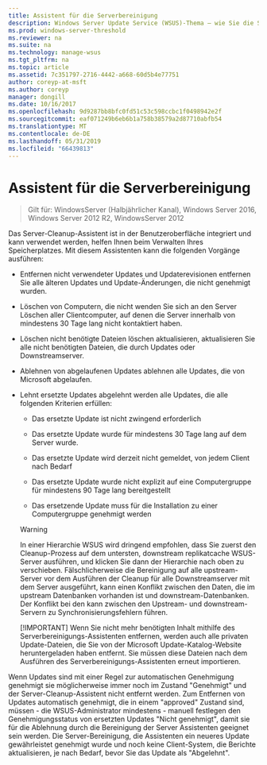 ```yaml
---
title: Assistent für die Serverbereinigung
description: Windows Server Update Service (WSUS)-Thema – wie Sie die Server-Bereinigung-Assistenten zu verwenden, um Speicherplatz auf dem Datenträger verwalten
ms.prod: windows-server-threshold
ms.reviewer: na
ms.suite: na
ms.technology: manage-wsus
ms.tgt_pltfrm: na
ms.topic: article
ms.assetid: 7c351797-2716-4442-a668-60d5b4e77751
author: coreyp-at-msft
ms.author: coreyp
manager: dongill
ms.date: 10/16/2017
ms.openlocfilehash: 9d9287bb8bfc0fd51c53c598ccbc1f0498942e2f
ms.sourcegitcommit: eaf071249b6eb6b1a758b38579a2d87710abfb54
ms.translationtype: MT
ms.contentlocale: de-DE
ms.lasthandoff: 05/31/2019
ms.locfileid: "66439813"
---
```

# <a name="the-server-cleanup-wizard"></a>Assistent für die Serverbereinigung

>Gilt für: WindowsServer (Halbjährlicher Kanal), Windows Server 2016, Windows Server 2012 R2, WindowsServer 2012

Das Server-Cleanup-Assistent ist in der Benutzeroberfläche integriert und kann verwendet werden, helfen Ihnen beim Verwalten Ihres Speicherplatzes. Mit diesem Assistenten kann die folgenden Vorgänge ausführen:

- Entfernen nicht verwendeter Updates und Updaterevisionen entfernen Sie alle älteren Updates und Update-Änderungen, die nicht genehmigt wurden.

- Löschen von Computern, die nicht wenden Sie sich an den Server Löschen aller Clientcomputer, auf denen die Server innerhalb von mindestens 30 Tage lang nicht kontaktiert haben.

- Löschen nicht benötigte Dateien löschen aktualisieren, aktualisieren Sie alle nicht benötigten Dateien, die durch Updates oder Downstreamserver.

- Ablehnen von abgelaufenen Updates ablehnen alle Updates, die von Microsoft abgelaufen.

- Lehnt ersetzte Updates abgelehnt werden alle Updates, die alle folgenden Kriterien erfüllen:

  -   Das ersetzte Update ist nicht zwingend erforderlich

  -   Das ersetzte Update wurde für mindestens 30 Tage lang auf dem Server wurde.

  -   Das ersetzte Update wird derzeit nicht gemeldet, von jedem Client nach Bedarf

  -   Das ersetzte Update wurde nicht explizit auf eine Computergruppe für mindestens 90 Tage lang bereitgestellt

  -   Das ersetzende Update muss für die Installation zu einer Computergruppe genehmigt werden

  > [!WARNING]
  >  In einer Hierarchie WSUS wird dringend empfohlen, dass Sie zuerst den Cleanup-Prozess auf dem untersten, downstream replikatcache WSUS-Server ausführen, und klicken Sie dann der Hierarchie nach oben zu verschieben. Fälschlicherweise die Bereinigung auf alle upstream-Server vor dem Ausführen der Cleanup für alle Downstreamserver mit dem Server ausgeführt, kann einen Konflikt zwischen den Daten, die im upstream Datenbanken vorhanden ist und downstream-Datenbanken. Der Konflikt bei den kann zwischen den Upstream- und downstream-Servern zu Synchronisierungsfehlern führen. 
  > 
  > [!IMPORTANT]
  >  Wenn Sie nicht mehr benötigten Inhalt mithilfe des Serverbereinigungs-Assistenten entfernen, werden auch alle privaten Update-Dateien, die Sie von der Microsoft Update-Katalog-Website heruntergeladen haben entfernt. Sie müssen diese Dateien nach dem Ausführen des Serverbereinigungs-Assistenten erneut importieren. 

Wenn Updates sind mit einer Regel zur automatischen Genehmigung genehmigt sie möglicherweise immer noch im Zustand "Genehmigt" und der Server-Cleanup-Assistent nicht entfernt werden. Zum Entfernen von Updates automatisch genehmigt, die in einem "approved" Zustand sind, müssen - die WSUS-Administrator mindestens - manuell festlegen den Genehmigungsstatus von ersetzten Updates "Nicht genehmigt", damit sie für die Ablehnung durch die Bereinigung der Server Assistenten geeignet sein werden. Die Server-Bereinigung, die Assistenten ein neueres Update gewährleistet genehmigt wurde und noch keine Client-System, die Berichte aktualisieren, je nach Bedarf, bevor Sie das Update als "Abgelehnt".





